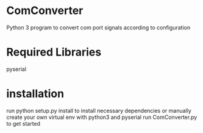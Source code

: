 # ComConverter
Python 3 program to convert com port signals according to configuration

# Required Libraries
pyserial

# installation
run python setup.py install to install necessary dependencies or manually create your own virtual env with python3 and pyserial
run ComConverter.py to get started
